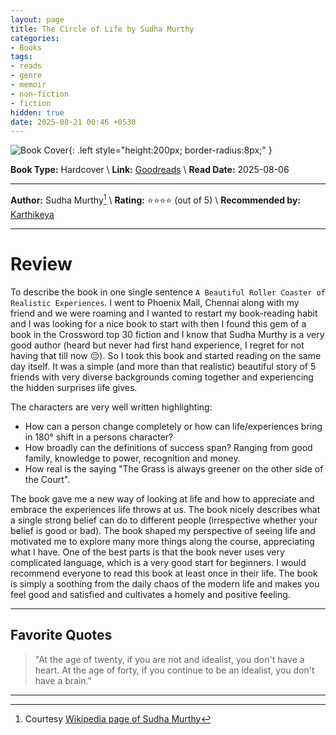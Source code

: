 ```yaml
---
layout: page
title: The Circle of Life by Sudha Murthy
categories:
- Books
tags:
- reads
- genre
- memoir
- non-fiction
- fiction
hidden: true
date: 2025-08-21 00:46 +0530
---
```

![Book Cover](https://cdn.penguin.co.in/wp-content/uploads/2025/01/9780143474296-1.jpg){: .left style="height:200px; border-radius:8px;" }

**Book Type:** Hardcover \\
**Link:** [Goodreads](https://www.goodreads.com/en/book/show/223657790-the-circle-of-life) \\
**Read Date:** 2025-08-06

---

**Author:** Sudha Murthy[^wiki] \\
**Rating:** ⭐⭐⭐⭐ (out of 5) \\
**Recommended by:** [Karthikeya](/)

---

# Review

To describe the book in one single sentence `A Beautiful Roller Coaster of Realistic Experiences`. I went to Phoenix Mall, Chennai along with my friend and we were roaming and I wanted to restart my book-reading habit and I was looking for a nice book to start with then I found this gem of a book in the Crossword top 30 fiction and I know that Sudha Murthy is a very good author (heard but never had first hand experience, I regret for not having that till now 😔). So I took this book and started reading on the same day itself. It was a simple (and more than that realistic) beautiful story of 5 friends with very diverse backgrounds coming together and experiencing the hidden surprises life gives.

The characters are very well written highlighting:
- How can a person change completely or how can life/experiences bring in 180° shift in a persons character?
- How broadly can the definitions of success span? Ranging from good family, knowledge to power, recognition and money. 
- How real is the saying "The Grass is always greener on the other side of the Court".

The book gave me a new way of looking at life and how to appreciate and embrace the experiences life throws at us. The book nicely describes what a single strong belief can do to different people (irrespective whether your belief is good or bad). The book shaped my perspective of seeing life and motivated me to explore many more things along the course, appreciating what I have. One of the best parts is that the book never uses very complicated language, which is a very good start for beginners. I would recommend everyone to read this book at least once in their life. The book is simply a soothing from the daily chaos of the modern life and makes you feel good and satisfied and cultivates a homely and positive feeling.

---

## Favorite Quotes

> "At the age of twenty, if you are not and idealist, you don't have a heart. At the age of forty, if you continue to be an idealist, you don't have a brain."

---

[^wiki]: Courtesy [Wikipedia page of Sudha Murthy](https://en.wikipedia.org/wiki/Sudha_Murty)